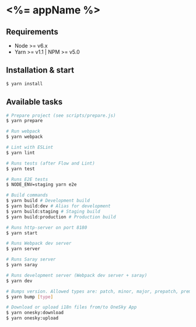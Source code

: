 # <%= appName %>

<!-- Description here -->

## Requirements

- Node >= v6.x
- Yarn >= v1.1 | NPM >= v5.0

## Installation & start

```sh
$ yarn install
```

## Available tasks

```sh
# Prepare project (see scripts/prepare.js)
$ yarn prepare

# Run webpack
$ yarn webpack

# Lint with ESLint
$ yarn lint

# Runs tests (after Flow and Lint)
$ yarn test

# Runs E2E tests
$ NODE_ENV=staging yarn e2e

# Build commands
$ yarn build # Development build
$ yarn build:dev # Alias for development
$ yarn build:staging # Staging build
$ yarn build:production # Production build

# Runs http-server on port 8180
$ yarn start

# Runs Webpack dev server
$ yarn server

# Runs Saray server
$ yarn saray

# Runs development server (Webpack dev server + saray)
$ yarn dev

# Bumps version. Allowed types are: patch, minor, major, prepatch, preminor, premajor, prerelease
$ yarn bump [type]

# Download or upload i18n files from/to OneSky App
$ yarn onesky:download
$ yarn onesky:upload
```